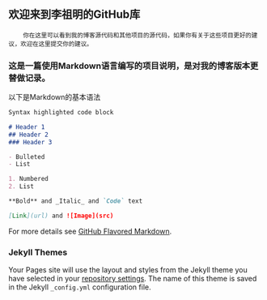 ## 欢迎来到李祖明的GitHub库

		你在这里可以看到我的博客源代码和其他项目的源代码，如果你有关于这些项目更好的建议，欢迎在这里提交你的建议。
		
### 这是一篇使用Markdown语言编写的项目说明，是对我的博客版本更替做记录。

以下是Markdown的基本语法

```markdown
Syntax highlighted code block

# Header 1
## Header 2
### Header 3

- Bulleted
- List

1. Numbered
2. List

**Bold** and _Italic_ and `Code` text

[Link](url) and ![Image](src)
```

For more details see [GitHub Flavored Markdown](https://guides.github.com/features/mastering-markdown/).

### Jekyll Themes

Your Pages site will use the layout and styles from the Jekyll theme you have selected in your [repository settings](https://github.com/solace-lee/solace.github.io/settings). The name of this theme is saved in the Jekyll `_config.yml` configuration file.
